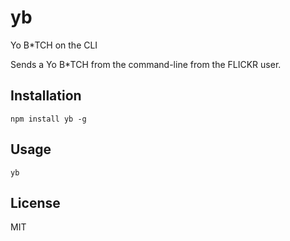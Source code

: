 # yb

Yo B*TCH on the CLI

Sends a Yo B*TCH from the command-line from the FLICKR user.

## Installation

```
npm install yb -g
```

## Usage

```
yb
```

## License

MIT

